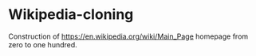 # Wikipedia-cloning
Construction of https://en.wikipedia.org/wiki/Main_Page homepage from zero to one hundred. 
